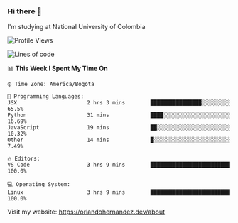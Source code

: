 ### Hi there 👋


<!--**AR4Z/AR4Z** is a ✨ _special_ ✨ repository because its `README.md` (this file) appears on your GitHub profile.

Here are some ideas to get you started:-->
I'm studying at National University of Colombia
<br>


<!--START_SECTION:waka-->
![Profile Views](http://img.shields.io/badge/Profile%20Views-2-blue)

![Lines of code](https://img.shields.io/badge/From%20Hello%20World%20I%27ve%20Written-18.7%20million%20lines%20of%20code-blue)

📊 **This Week I Spent My Time On** 

```text
⌚︎ Time Zone: America/Bogota

💬 Programming Languages: 
JSX                      2 hrs 3 mins        ████████████████░░░░░░░░░   65.5% 
Python                   31 mins             ████░░░░░░░░░░░░░░░░░░░░░   16.69% 
JavaScript               19 mins             ██░░░░░░░░░░░░░░░░░░░░░░░   10.32% 
Other                    14 mins             █░░░░░░░░░░░░░░░░░░░░░░░░   7.49%

🔥 Editors: 
VS Code                  3 hrs 9 mins        █████████████████████████   100.0%

💻 Operating System: 
Linux                    3 hrs 9 mins        █████████████████████████   100.0%

```


<!--END_SECTION:waka-->


Visit my website: https://orlandohernandez.dev/about

